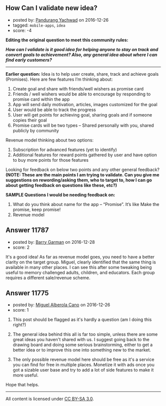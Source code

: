 ## How Can I validate new idea?

- posted by: [Pandurang Yachwad](https://stackexchange.com/users/5211359/pandurang-yachwad) on 2016-12-26
- tagged: `mobile-apps`, `idea`
- score: -4

**Editing the original question to meet this community rules:**

***How can I validate is it good idea for helping anyone to stay on track and convert goals to achievement? Also, any general idea about where I can find early customers?***

-----------
**Earlier question:**
Idea is to help user create, share, track and achieve goals (Promises). Here are few features I’m thinking about:

1. Create goal and share with friends/well wishers as promise card  
2. Friends / well wishers would be able to encourage by responding to  
    promise card within the app 
3. App will send daily motivation, articles,    images customized for the goal 
4. User would be able to track the progress 
5. User will get points for achieving goal, sharing goals and if someone copies their goal 
6. Promise cards will be two types – Shared personally with you, shared publicly by community

Revenue model thinking about two options:

1. Subscription for advanced features (yet to identify)
2. Additional features for reward points gathered by user and have option to buy more points for those features

Looking for feedback on below two points and any other general feedback?
**(NOTE: These are the main points I am trying to validate. Can you give me suggestions on rewording/asking them, who to target to, how I can go about getting feedback on questions like these, etc?)**

**SAMPLE Questions I would be needing feedback on:**


1. What do you think about name for the app – “Promise”. It’s like Make the promise, keep promise!
2. Revenue model


## Answer 11787

- posted by: [Barry Garman](https://stackexchange.com/users/9920142/barry-garman) on 2016-12-28
- score: 2

It's a good idea! As far as revenue model goes, you need to have a better clarity on the target group. Miguel, clearly identified that the same thing is available in many other places. I can see this after some tweaking being useful to memory challenged adults, children, and educators. Each group requires a different sale/revenue scheme. 


## Answer 11775

- posted by: [Miguel Alberola Cano](https://stackexchange.com/users/9733638/miguel-alberola-cano) on 2016-12-26
- score: 1

1. This post should be flagged as it's hardly a question (am I doing this right?)

2. The general idea behind this all is far too simple, unless there are some great ideas you haven't shared with us. I suggest going back to the drawing board and doing some serious brainstorming, either to get a better idea or to improve this one into something new to the market.

3. The only possible revenue model here should be free as it's a service you can find for free in multiple places. Monetize it with ads once you got a sizable user base and try to add a lot of side features to make it more useful.

Hope that helps.



---

All content is licensed under [CC BY-SA 3.0](https://creativecommons.org/licenses/by-sa/3.0/).
